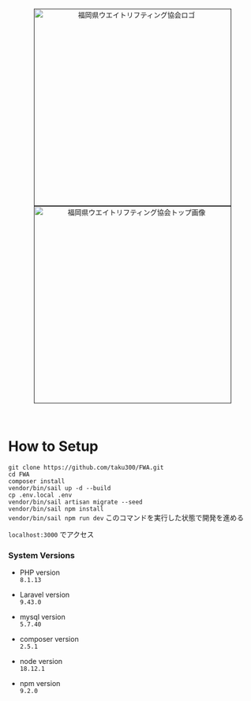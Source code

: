 <p align="center">
<a href=""><img src="/public/images/layout/logo_white_strate.png" width="400" alt="福岡県ウエイトリフティング協会ロゴ"></a>
<a href=""><img src="/public/images/top/top1.png" width="400" alt="福岡県ウエイトリフティング協会トップ画像"></a><br>
</p>
<br>

# How to Setup

`git clone https://github.com/taku300/FWA.git`  
`cd FWA`  
`composer install`  
`vendor/bin/sail up -d --build`  
`cp .env.local .env`  
`vendor/bin/sail artisan migrate --seed`  
`vendor/bin/sail npm install`  
`vendor/bin/sail npm run dev` このコマンドを実行した状態で開発を進める

`localhost:3000` でアクセス

### System Versions

* PHP version  
`8.1.13`

* Laravel version  
`9.43.0`

* mysql version  
`5.7.40`

* composer version  
`2.5.1`

* node version  
`18.12.1`

* npm version  
`9.2.0`
